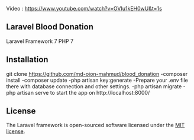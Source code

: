 Video : https://www.youtube.com/watch?v=OVIu1kEH0wU&t=1s

## Laravel Blood Donation
Laravel Framework 7
PHP 7
## Installation

git clone https://github.com/md-oion-mahmud/blood_donation
-composer install
-composer update
-php artisan key:generate
-Prepare your .env file there with database connection and other settings.
-php artisan migrate
-php artisan serve to start the app on http://localhost:8000/


## License

The Laravel framework is open-sourced software licensed under the [MIT license](https://opensource.org/licenses/MIT).



